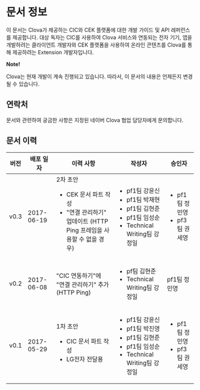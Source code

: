 # 문서 정보
이 문서는 Clova가 제공하는 CIC와 CEK 플랫폼에 대한 개발 가이드 및 API 레퍼런스를 제공합니다. 대상 독자는 CIC를 사용하여 Clova 서비스와 연동되는 전자 기기, 앱을 개발하려는 클라이언트 개발자와 CEK 플랫폼을 사용하여 온라인 콘텐츠를 Clova를 통해 제공하려는 Extension 개발자입니다.

<div class="note">
  <p><strong>Note!</strong></p>
  <p>Clova는 현재 개발이 계속 진행되고 있습니다. 따라서, 이 문서의 내용은 언제든지 변경될 수 있습니다.</p>
</div>

## 연락처
문서와 관련하여 궁금한 사항은 지정된 네이버 Clova 협업 담당자에게 문의합니다.

## 문서 이력
| 버전 | 배포 일자         | 이력 사항                   | 작성자     | 승인자    |
|-----|----------------|---------------------------|----------|----------|
| v0.3 | 2017-06-19 | 2차 초안<ul><li>CEK 문서 파트 작성</li><li>"연결 관리하기" 업데이트 (HTTP Ping 프레임을 사용할 수 없을 경우)</li></ul> | <ul><li>pf1팀 강윤신</li><li>pf1팀 박재현</li><li>pf1팀 김현준</li><li>pf1팀 임성순</li><li>Technical Writing팀 강정일</li></ul> | <ul><li>pf1팀 정민영</li><li>pf3팀 권세영</li></ul> |
| v0.2 | 2017-06-08 | "CIC 연동하기"에 "연결 관리하기" 추가 (HTTP Ping) | <ul><li>pf팀 김현준</li><li>Technical Writing팀 강정일</li></ul> | pf1팀 정민영 |
| v0.1 | 2017-05-29 | 1차 초안<ul><li>CIC 문서 파트 작성</li><li>LG전자 전달용</li></ul> | <ul><li>pf1팀 강윤신</li><li>pf1팀 박진영</li><li>pf1팀 김현준</li><li>pf1팀 임성순</li><li>Technical Writing팀 강정일</li></ul> | <ul><li>pf1팀 정민영</li><li>pf3팀 권세영</li></ul> |
